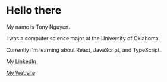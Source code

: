 # Hello there

My name is Tony Nguyen.

I was a computer science major at the University of Oklahoma.

Currently I'm learning about React, JavaScript, and TypeScript.

[My LinkedIn](https://www.linkedin.com/in/tonydnguyen/)

[My Website](https://tonyern.github.io)

<!---
tonyern/tonyern is a ✨ special ✨ repository because its `README.md` (this file) appears on your GitHub profile.
You can click the Preview link to take a look at your changes.
--->
